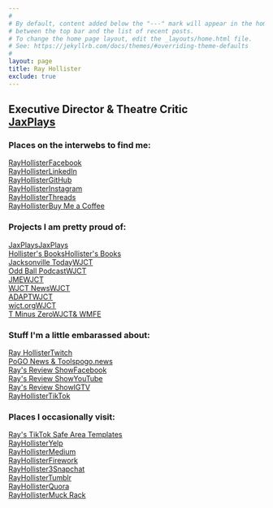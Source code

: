 ```yaml
---
#
# By default, content added below the "---" mark will appear in the home page
# between the top bar and the list of recent posts.
# To change the home page layout, edit the _layouts/home.html file.
# See: https://jekyllrb.com/docs/themes/#overriding-theme-defaults
#
layout: page
title: Ray Hollister
exclude: true
---
```


<link rel="stylesheet" href="https://use.fontawesome.com/releases/v5.8.1/css/all.css" integrity="sha384-50oBUHEmvpQ+1lW4y57PTFmhCaXp0ML5d60M1M7uH2+nqUivzIebhndOJK28anvf" crossorigin="anonymous">
<link href='https://fonts.googleapis.com/css?family=PT+Sans+Narrow:400,700+Open+Sans|PT+Montserrat:400,700' rel='stylesheet' type='text/css'>
<link href='https://fonts.googleapis.com/css?family=PT+Sans:400,700' rel='stylesheet' type='text/css'>
<link href='https://fonts.googleapis.com/css?family=Montserrat:800' rel='stylesheet' type='text/css'>
<link rel="shortcut icon" href="/favicon.ico" type="image/x-icon" />
<link rel="apple-touch-icon" href="/media/apple-touch-icon.png" />
<link rel="apple-touch-icon" sizes="57x57" href="/media/apple-touch-icon-57x57.png" />
<link rel="apple-touch-icon" sizes="72x72" href="/media/apple-touch-icon-72x72.png" />
<link rel="apple-touch-icon" sizes="76x76" href="/media/apple-touch-icon-76x76.png" />
<link rel="apple-touch-icon" sizes="114x114" href="/media/apple-touch-icon-114x114.png" />
<link rel="apple-touch-icon" sizes="120x120" href="/media/apple-touch-icon-120x120.png" />
<link rel="apple-touch-icon" sizes="144x144" href="/media/apple-touch-icon-144x144.png" />
<link rel="apple-touch-icon" sizes="152x152" href="/media/apple-touch-icon-152x152.png" />
<link rel="apple-touch-icon" sizes="180x180" href="/media/apple-touch-icon-180x180.png" />
<link href='/businesscard-style.css' rel='stylesheet' type='text/css'>
<div id="centered">
    <h2>Executive Director & Theatre Critic<br/><a href="https://jaxplays.org">JaxPlays</a></h2>
    <h3>Places on the interwebs to find me:</h3>
    <a title="Ray Hollister on Facebook" href="https://facebook.com/rayhollister">
        <div class="social Facebook"><i class="fab fa-facebook-square"></i>
            <div class="title"><span class="projectname">RayHollister</span><span class="platform">Facebook</span>
            </div>
        </div>
    </a>
    <a title="Ray Hollister on LinkedIn" href="https://www.linkedin.com/in/rayhollister/">
        <div class="social LinkedIn"><i class="fab fa-linkedin"></i>
            <div class="title"><span class="projectname">RayHollister</span><span class="platform">LinkedIn</span>
            </div>
        </div>
    </a>
    <a title="Ray Hollister on GitHub" href="https://github.com/RayHollister">
        <div class="social GitHub"><i class="fab fa-github"></i>
            <div class="title"><span class="projectname">RayHollister</span><span class="platform">GitHub</span>
            </div>
        </div>
    </a>
    <a title="Ray Hollister on Instagram" href="https://www.instagram.com/rayhollister/">
        <div class="social Instagram"><i class="fab fa-instagram"></i>
            <div class="title"><span class="projectname">RayHollister</span><span class="platform">Instagram</span>
            </div>
        </div>
    </a>
    <a title="Ray Hollister on Threads" href="https://threads.net/rayhollister">
        <div class="social Threads"><i class="fab fa-threads"></i>
            <div class="title"><span class="projectname">RayHollister</span><span class="platform">Threads</span>
            </div>
        </div>
    </a>
    <a title="Buy Ray Hollister a Coffee" href="https://www.buymeacoffee.com/rayhollister">
        <div class="social buymeacoffee"><i class="fas fa-mug-hot"></i>
            <div class="title"><span class="projectname">RayHollister</span><span class="platform">Buy Me a
                    Coffee</span></div>
        </div>
    </a>
    <h3 id="projects">Projects I am pretty proud of:</h3>
    <a title="JaxPlays" href="https://jaxplays.org/" title="JaxPlays is your go-to source for all live theatre productions in Jacksonville, Florida and all of Northeast Florida and Southeast Georgia.">
        <div class="social JaxPlays"><i class="fab fa-jaxplays"></i>
            <div class="title"><span class="projectname">JaxPlays</span><span class="platform">JaxPlays</span></div>
        </div>
    </a>
    <a title="Hollister's Books" href="https://hollistersbooks.com/">
        <div class="social HollistersBooks"><i class="fab fa-HB"></i>
            <div class="title"><span class="projectname">Hollister's Books</span><span class="platform">Hollister's
                    Books</span></div>
        </div>
    </a>
    <a title="Jacksonville Today" href="https://jaxtoday.org/">
        <div class="social JAXTDY"><i class="fab fa-jaxtdy"></i>
            <div class="title"><span class="projectname">Jacksonville Today</span><span
                    class="platform wjctlong">WJCT</span></div>
        </div>
    </a><a title="WJCT Public Media's Odd Ball Podcast" href="https://oddballpodcast.com/">
        <div class="social OddBall"><i class="fab fa-oddball"></i>
            <div class="title"><span class="projectname">Odd Ball Podcast</span><span
                    class="platform wjctlong">WJCT</span></div>
        </div>
    </a><a title="WJCT Public Media's Jacksonville Music Experience" href="https://jaxmusic.org/">
        <div class="social JME"><i class="fab fa-jme"></i>
            <div class="title"><span class="projectname jmelong">JME</span><span
                    class="platform wjctlong">WJCT</span></div>
        </div>
    </a><a title="WJCT News" href="https://news.wjct.org/">
        <div class="social WJCTNews"><i class="fab fa-wjctnews"></i>
            <div class="title"><span class="projectname">WJCT News</span><span class="platform wjctlong">WJCT</span>
            </div>
        </div>
    </a><a title="ADAPT" href="https://adaptflorida.org">
        <div class="social ADAPT"><i class="fab fa-ADAPT"></i>
            <div class="title"><span class="projectname">ADAPT</span><span class="platform wjctlong">WJCT</span>
            </div>
        </div>
    </a><a title="WJCT" href="https://wjct.org">
        <div class="social WJCT"><i class="fab fa-WJCT"></i>
            <div class="title"><span class="projectname">wjct.org</span><span class="platform wjctlong">WJCT</span>
            </div>
        </div>
    </a><a title="T Minus Zero" href="https://tminus0.org">
        <div class="social TMinusZero"><i class="fab fa-TMinusZero"></i>
            <div class="title"><span class="projectname">T Minus Zero</span><span class="platform"><span
                        class="wjctlong">WJCT</span>& WMFE</span></div>
        </div>
    </a>
    <h3 id="embarassed">Stuff I'm a little embarassed about:</h3><a title="Ray Hollister on Twitch"
        href="https://www.twitch.tv/rayhollister">
        <div class="social Twitch"><i class="fab fa-twitch"></i>
            <div class="title"><span class="platform">Ray Hollister</span><span class="projectname">Twitch</span>
            </div>
        </div>
    </a><a title="Ray Hollister's PoGo Search"
        href="https://pogo.news/?utm_source=rayhollister.com&utm_medium=web&utm_campaign=pogo">
        <div class="social pogo"><i class="fab fa-pogo"></i>
            <div class="title"><span class="platform">PoGO News & Tools</span><span
                    class="projectname">pogo.news</span></div>
        </div>
    </a><a title="Ray's Review Show on Facebook" href="https://facebook.com/RaysReviewShow">
        <div class="social Facebook"><i class="fab fa-facebook-square"></i>
            <div class="title"><span class="platform">Ray's Review Show</span><span
                    class="projectname">Facebook</span></div>
        </div>
    </a><a title="Ray's Review Show on YouTube" href="https://www.youtube.com/c/RaysReviewShow">
        <div class="social YouTube"><i class="fab fa-youtube"></i>
            <div class="title"><span class="platform">Ray's Review Show</span><span
                    class="projectname">YouTube</span></div>
        </div>
    </a><a title="Ray's Review Show on Instagram TV" href="https://www.instagram.com/rayhollister/channel/">
        <div class="social Instagram"><i class="fab fa-instagram"></i>
            <div class="title"><span class="platform">Ray's Review Show</span><span class="projectname">IGTV</span>
            </div>
        </div>
    </a><a title="Ray Hollister on TikTok" href="http://tiktok.com/@rayhollister">
        <div class="social TikTok"><i class="fab fa-tiktok"></i>
            <div class="title"><span class="platform">RayHollister</span><span class="projectname">TikTok</span>
            </div>
        </div>
    </a>
    <h3>Places I occasionally visit:</h3><a title="Ray's TikTok Safe Area Templates"
        href="/tiktok-safe-area-templates/?utm_source=homepage&utm_medium=web&utm_campaign=tiktok">
        <div class="social TikTok"><i class="fab fa-tiktok"></i>
            <div class="title"><span class="platform"></span><span class="projectname">Ray's TikTok Safe Area
                    Templates</span></div>
        </div>
    <!-- </a><a title="Ray Hollister on Twitter" href="https://twitter.com/rayhollister">
        <div class="social Twitter"><i class="fab fa-twitter-square"></i>
            <div class="title"><span class="projectname">RayHollister</span><span class="platform">Twitter</span>
            </div>
        </div> -->
    </a><a title="Ray Hollister on Yelp" href="https://rayhollister.yelp.com">
        <div class="social Yelp"><i class="fab fa-yelp"></i>
            <div class="title"><span class="platform">RayHollister</span><span class="projectname">Yelp</span></div>
        </div>
    </a><a title="Ray Hollister on Medium" href="https://medium.com/@rayhollister">
        <div class="social Medium"><i class="fab fa-medium"></i>
            <div class="title"><span class="platform">RayHollister</span><span class="projectname">Medium</span>
            </div>
        </div>
    </a><a title="Ray Hollister on Firework" href="http://fireworktv.com/users/rayhollister">
        <div class="social Firework"><i class="fas fa-video"></i>
            <div class="title"><span class="platform">RayHollister</span><span class="projectname">Firework</span>
            </div>
        </div>
    </a><a title="Ray Hollister on Snapchat" href="https://www.snapchat.com/add/rayhollister3">
        <div class="social Snapchat"><i class="fab fa-snapchat-ghost Snapchatlogo"></i>
            <div class="title"><span class="platform">RayHollister3</span><span class="projectname">Snapchat</span>
            </div>
        </div>
    </a><a title="Ray Hollister on Tumblr" href="http://rayhollister.tumblr.com/">
        <div class="social Tumblr"><i class="fab fa-tumblr-square"></i>
            <div class="title"><span class="platform">RayHollister</span><span class="projectname">Tumblr</span>
            </div>
        </div>
    </a><a title="Ray Hollister on Quora" href="https://www.quora.com/profile/Ray-Hollister">
        <div class="social Quora"><i class="fab fa-quora"></i>
            <div class="title"><span class="platform">RayHollister</span><span class="projectname">Quora</span>
            </div>
        </div>
    </a><a title="Ray Hollister's Muck Rack" href="https://muckrack.com/rayhollister">
        <div class="social MuckRack"><i class="far fa-newspaper"></i>
            <div class="title"><span class="platform">RayHollister</span><span class="projectname">Muck Rack</span>
            </div>
        </div>
    </a>
</div>
